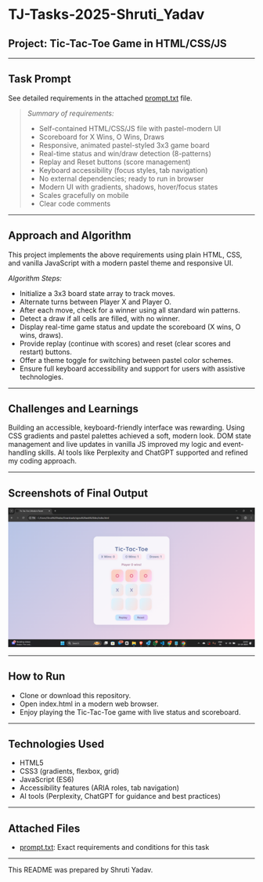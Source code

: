 # TJ-Tasks-2025-Shruti_Yadav

## Project: Tic-Tac-Toe Game in HTML/CSS/JS

---

## Task Prompt

See detailed requirements in the attached [prompt.txt](prompt.txt) file.

> *Summary of requirements:*
>
> - Self-contained HTML/CSS/JS file with pastel-modern UI
> - Scoreboard for X Wins, O Wins, Draws
> - Responsive, animated pastel-styled 3x3 game board
> - Real-time status and win/draw detection (8-patterns)
> - Replay and Reset buttons (score management)
> - Keyboard accessibility (focus styles, tab navigation)
> - No external dependencies; ready to run in browser
> - Modern UI with gradients, shadows, hover/focus states
> - Scales gracefully on mobile
> - Clear code comments

---

## Approach and Algorithm

This project implements the above requirements using plain HTML, CSS, and vanilla JavaScript with a modern pastel theme and responsive UI.

*Algorithm Steps:*
- Initialize a 3x3 board state array to track moves.
- Alternate turns between Player X and Player O.
- After each move, check for a winner using all standard win patterns.
- Detect a draw if all cells are filled, with no winner.
- Display real-time game status and update the scoreboard (X wins, O wins, draws).
- Provide replay (continue with scores) and reset (clear scores and restart) buttons.
- Offer a theme toggle for switching between pastel color schemes.
- Ensure full keyboard accessibility and support for users with assistive technologies.

---

## Challenges and Learnings

Building an accessible, keyboard-friendly interface was rewarding. Using CSS gradients and pastel palettes achieved a soft, modern look. DOM state management and live updates in vanilla JS improved my logic and event-handling skills. AI tools like Perplexity and ChatGPT supported and refined my coding approach.

---

## Screenshots of Final Output

![Game screenshot](Screenshot.jpg)

---

## How to Run

- Clone or download this repository.
- Open index.html in a modern web browser.
- Enjoy playing the Tic-Tac-Toe game with live status and scoreboard.

---

## Technologies Used

- HTML5
- CSS3 (gradients, flexbox, grid)
- JavaScript (ES6)
- Accessibility features (ARIA roles, tab navigation)
- AI tools (Perplexity, ChatGPT for guidance and best practices)

---

## Attached Files

- [prompt.txt](prompt.txt): Exact requirements and conditions for this task

---

This README was prepared by Shruti Yadav.
